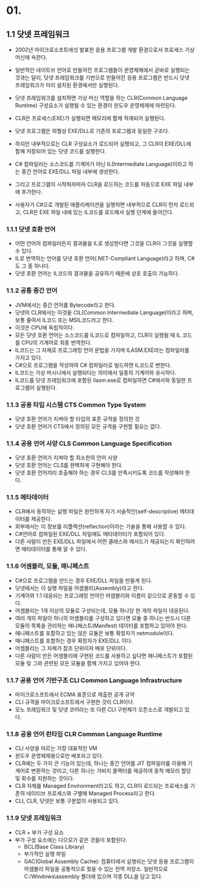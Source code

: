 # 01.

## 1.1 닷넷 프레임워크
* 2002년 마이크로소프트에섯 발표한 응용 프로그램 개발 환경으로서 프로세스 가상 머신에 속한다.
* 일반적인 네이트브 언어로 만들어진 프로그램들이 운영체제에서 곧바로 실행되는 것과는 달리, 닷넷 프레임워크를 기반으로 만들어진 응용 프로그램은 반드시 닷넷 프레임워크가 미리 설치된 환경에서만 실행된다.
* 닷넷 프레임워크를 설치하면 가상 머신 역할을 하는 CLR(Common Language Runtime) 구성요소가 실행될 수 있는 환경이 윈도우 운영체제에 마련된다.
* CLR은 프로세스(EXE)가 실행되면 메모리에 함께 적재되어 실행된다.
* 닷넷 프로그램은 외형상 EXE/DLL로 기존의 프로그램과 동일한 구조다.
* 하지만 내부적으로는 CLR 구성요소가 로드되어 실행되고, 그 CLR이 EXE/DLL에 함께 저장되어 있는 닷넷 코드를 실행한다.

* C# 컴파일러는 소스코드를 기계어가 아닌 IL(Intermediate Language)이라고 하는 중간 언어로 EXE/DLL 파일 내부에 생성한다.
* 그리고 프로그램이 시작하자마자 CLR을 로드하는 코드를 자동으로 EXE 파일 내부에 추가한다.
* 사용자가 C#으로 개발된 애플리케이션을 실행하면 내부적으로 CLR이 먼저 로드되고, CLR은 EXE 파일 내에 있는 IL코드를 로드해서 실행 단계에 들어간다.

### 1.1.1 닷넷 호환 언어
* 어떤 언어의 컴파일러든지 결과물을 IL로 생성한다면 그것을 CLR이 그것을 실행할 수 있다.
* IL로 번역하는 언어를 닷넷 호환 언어(.NET-Compliant Language)라고 하며, C#도 그 중 하나다.
* 닷넷 호환 언어는 IL코드의 결과물을 공유하기 때문에 상호 호출이 가능하다.

### 1.1.2 공통 중간 언어
* JVM에서는 중간 언어를 Bytecode라고 한다.
* 닷넷의 CLR에서는 이것을 CIL(Common Intermediate Language)이라고 하며, 보통 줄여서 IL코드 또는 MSIL코드라고 한다.
* 이것은 CPU에 독립적이다.
* 모든 닷넷 호환 언어는 소스코드를 IL코드로 컴파일하고, CLR이 실행될 때 IL 코드를 CPU의 기계어로 최종 번역한다.
* IL코드는 그 자체로 프로그래밍 언어 문법을 가지며 ILASM.EXE라는 컴파일러를 가지고 있다.
* C#으로 프로그램을 작성하여 C# 컴파일러로 빌드하면 IL코드로 변한다.
* IL코드는 가상 머시니에서 실행되다는 의미에서 일종의 기계어와 유사하다.
* IL코드를 닷넷 프레임워크에 포함된 ilasm.exe로 컴파일하면 C#에서와 동일한 프로그램이 실행된다.

### 1.1.3 공용 타입 시스템 CTS Common Type System
* 닷넷 호환 언어가 지켜야 할 타입의 표준 규적을 정의한 것
* 닷넷 호환 언어가 CTS에서 정의된 모든 규격을 구현할 필요는 없다.

### 1.1.4 공용 언어 사양 CLS Common Language Specification
* 닷넷 호환 언어가 지켜야 할 최소한의 언어 사양
* 닷넷 호환 언어는 CLS를 완벽하게 구현해야 한다.
* 닷넷 호환 언어끼리 호출해야 하는 경우 CLS를 만족시키도록 코드를 작성해야 한다.

### 1.1.5 메타데이터
* CLR에서 동작하는 실행 파일은 완전하게 자기 서술적인(self-descriptive) 메타데이터를 제공한다.
* 외부에서는 이 정보를 리플렉션(reflection)이라는 기술을 통해 사용할 수 있다.
* C#언어로 컴파일된 EXE/DLL 파일에도 메타데이터가 포함되어 있다.
* 다른 사람이 만든 EXE/DLL 파일에서 어떤 클래스와 메서드가 제공되는지 확인하려면 메타데이터를 통해 알 수 있다.

### 1.1.6 어셈블리, 모듈, 매니페스트
* C#으로 프로그램을 만드는 경우 EXE/DLL 파일을 만들게 된다.
* 닷넷에서는 이 실행 파일을 어셈블리(Assembly)라고 한다.
* 기계어와 1:1 대응되는 프로그래밍 언어인 어셈블리와 이름이 같으므로 혼동할 수 있다.
* 어셈블리는 1개 이상의 모듈로 구성되는데, 모듈 하나당 한 개의 파일이 대응된다.
* 여러 개의 파일이 하나의 어셈블리를 구성하고 있다면 모듈 중 하나는 반드시 다른 모듈의 목록을 관리하는 매니페스트(Manifest) 데이터를 포함하고 있어야 한다.
* 매니페스트를 포함하고 있는 않은 모듈은 보통 확장자가 netmodule이다.
* 매니페스트를 포함하는 경우 확장자가 EXE/DLL 이다.
* 어셈블리는 그 자체가 참조 단위이자 배포 단위이다.
* 다른 사람이 만든 어셈블리에 구현된 코드를 사용하고 싶다면 매니페스트가 포함된 모듈 및 그와 관련된 모든 모듈을 함께 가지고 있어야 한다.

### 1.1.7 공용 언어 기반구조 CLI Common Language Infrastructure
* 마이크로소프트에서 ECMA 표준으로 제출한 공개 규약
* CLI 규격을 마이크로소프트에서 구현한 것이 CLR이다.
* 모노 프레임워크 및 닷넷 코어라는 또 다른 CLI 구현체가 오픈소스로 개발되고 있다.

### 1.1.8 공용 언어 런타임 CLR Common Language Runtime
* CLI 사양을 따르는 가장 대표적인 VM
* 윈도우 운영체제용으로만 배포되고 있다.
* CLR에는 두 가지 큰 기능이 있는데, 하나는 중간 언어를 JIT 컴파일러를 이용해 기계어로 변환하는 것이고, 다른 하나는 가비지 콜렉터를 제공하여 동적 메모리 할당 및 회수를 지원하는 것이다.
* CLR 자체를 Managed Environment라고도 하고, CLR이 로드되는 프로세스를 기존의 네이티브 프로세스와 구별해 Managed Process라고 한다.
* CLI, CLR, 닷넷은 보통 구분없이 사용되고 있다.

### 1.1.9 닷넷 프레임워크
* CLR + 부가 구성 요소
* 부가 구성 요소에는 다으모가 같은 것들이 포함된다.
    * BCL(Base Class Library)
    * 부가적인 실행 파일
    * GAC(Global Assembly Cache): 컴퓨터에서 실행되는 닷넷 응용 프로그램이 어셈블리 파일을 공통적으로 찾을 수 있는 전역 저장소. 일반적으로 C:/Windows\assembly 폴더에 있으며 각종 DLL을 담고 있다.
